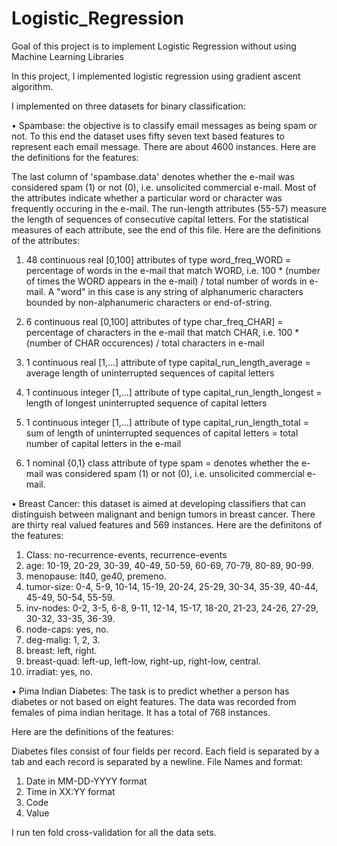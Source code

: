 # Logistic_Regression
Goal of this project is to implement Logistic  Regression without using Machine Learning Libraries

In this project, I implemented logistic regression using gradient ascent algorithm.

I implemented on three datasets for binary classification:

• Spambase: the objective is to classify email messages as being spam or not. To this end the
dataset uses fifty seven text based features to represent each email message. There are about
4600 instances. Here are the definitions for the features:

The last column of 'spambase.data' denotes whether the e-mail was considered spam (1) or not (0), i.e. unsolicited commercial e-mail. Most of the attributes indicate whether a particular word or character was frequently occuring in the e-mail. The run-length attributes (55-57) measure the length of sequences of consecutive capital letters. For the statistical measures of each attribute, see the end of this file. Here are the definitions of the attributes: 

1. 48 continuous real [0,100] attributes of type word_freq_WORD 
= percentage of words in the e-mail that match WORD, i.e. 100 * (number of times the WORD appears in the e-mail) / total number of words in e-mail. A "word" in this case is any string of alphanumeric characters bounded by non-alphanumeric characters or end-of-string. 

2. 6 continuous real [0,100] attributes of type char_freq_CHAR] 
= percentage of characters in the e-mail that match CHAR, i.e. 100 * (number of CHAR occurences) / total characters in e-mail 
3. 1 continuous real [1,...] attribute of type capital_run_length_average 
= average length of uninterrupted sequences of capital letters 

4. 1 continuous integer [1,...] attribute of type capital_run_length_longest 
= length of longest uninterrupted sequence of capital letters 

5. 1 continuous integer [1,...] attribute of type capital_run_length_total 
= sum of length of uninterrupted sequences of capital letters 
= total number of capital letters in the e-mail 

6. 1 nominal {0,1} class attribute of type spam 
= denotes whether the e-mail was considered spam (1) or not (0), i.e. unsolicited commercial e-mail. 

• Breast Cancer: this dataset is aimed at developing classifiers that can distinguish between
malignant and benign tumors in breast cancer. There are thirty real valued features and 569
instances. Here are the definitons of the features: 

1. Class: no-recurrence-events, recurrence-events 
2. age: 10-19, 20-29, 30-39, 40-49, 50-59, 60-69, 70-79, 80-89, 90-99. 
3. menopause: lt40, ge40, premeno. 
4. tumor-size: 0-4, 5-9, 10-14, 15-19, 20-24, 25-29, 30-34, 35-39, 40-44, 45-49, 50-54, 55-59. 
5. inv-nodes: 0-2, 3-5, 6-8, 9-11, 12-14, 15-17, 18-20, 21-23, 24-26, 27-29, 30-32, 33-35, 36-39. 
6. node-caps: yes, no. 
7. deg-malig: 1, 2, 3. 
8. breast: left, right. 
9. breast-quad: left-up, left-low, right-up,	right-low, central. 
10. irradiat:	yes, no.

• Pima Indian Diabetes: The task is to predict whether a person has diabetes or not based
on eight features. The data was recorded from females of pima indian heritage. It has a total
of 768 instances.

Here are the definitions of the features:

Diabetes files consist of four fields per record. Each field is separated by a tab and each record is separated by a newline. File Names and format: 

1.  Date in MM-DD-YYYY format 
2.  Time in XX:YY format 
3. Code 
4. Value

I run ten fold cross-validation for all the data sets.

